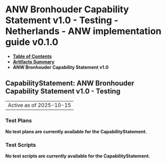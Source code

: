 # ANW Bronhouder Capability Statement v1.0 - Testing - Netherlands - ANW implementation guide v0.1.0

* [**Table of Contents**](toc.md)
* [**Artifacts Summary**](artifacts.md)
* **ANW Bronhouder Capability Statement v1.0**

## CapabilityStatement: ANW Bronhouder Capability Statement v1.0 - Testing 

| |
| :--- |
| Active as of 2025-10-15 |

### Test Plans

**No test plans are currently available for the CapabilityStatement.**

### Test Scripts

**No test scripts are currently available for the CapabilityStatement.**


